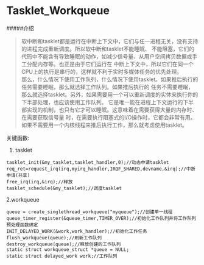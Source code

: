 # Tasklet_Workqueue
#####介绍
>软中断和tasklet都是运行在中断上下文中，它们与任一进程无关，没有支持的进程完成重新调度。所以软中断和tasklet不能睡眠、
不能阻塞，它们的代码中不能含有导致睡眠的动作，如减少信号量、从用户空间拷贝数据或手工分配内存等。也正是由于它们运行在
中断上下文中，所以它们在同一个CPU上的执行是串行的，这样就不利于实时多媒体任务的优先处理。  
>那么，什么情况下使用工作队列，什么情况下使用tasklet。如果推后执行的任务需要睡眠，那么就选择工作队列。如果推后执行的
任务不需要睡眠，那么就选择tasklet。另外，如果需要用一个可以重新调度的实体来执行你的下半部处理，也应该使用工作队列。
它是唯一能在进程上下文运行的下半部实现的机制，也只有它才可以睡眠。这意味着在需要获得大量的内存时、在需要获取信号量
时，在需要执行阻塞式的I/O操作时，它都会非常有用。如果不需要用一个内核线程来推后执行工作，那么就考虑使用tasklet。

关键函数:  
1. tasklet
```
tasklet_init(&my_tasklet,tasklet_handler,0);//动态申请tasklet
req_ret=request_irq(irq,myirq_handler,IRQF_SHARED,devname,&irq);//中断申请(共享)	
free_irq(irq,&irq);//释放
tasklet_schedule(&my_tasklet);//调度tasklet  
```
2.workqueue 
```
queue = create_singlethread_workqueue("myqueue");//创建单一线程
queue_timer_register(&queue_timer,TIMER_OVER);//初始化工作队列并将工作队列预处理函数绑定
INIT_DELAYED_WORK(&work,work_handler);//初始化工作任务	
flush_workqueue(queue);//刷新工作队列
destroy_workqueue(queue);//释放创建的工作队列
static struct workqueue_struct *queue = NULL;
static struct delayed_work work;//工作队列
